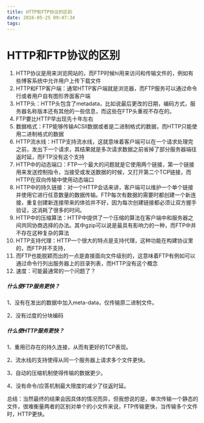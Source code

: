```yaml
---
title: HTTP和FTP协议的区别
date: 2016-05-25 09:47:34
tags:
---
```



# HTTP和FTP协议的区别

 1. HTTP协议是用来浏览网站的，而FTP时候hi用来访问和传输文件的，例如有些博客系统中允许用户上传下载文件
 2. HTTP和FTP客户端：通常HTTP客户端就是浏览器，而FTP服务可以通过命令行或者用户自有图形界面客户端
 3. HTTP头：HTTP头包含了metadata，比如说最后更改的日期，编码方式，服务器名称版本还有其他的一些信息，而这些在FTP头重视不存在的。
 4. FTP要比HTTP早出现先十年左右
 5. 数据格式：FTP能够传输ACSII数据或者是二进制格式的数据，而HTTP只能使用二进制格式的数据
 6. HTTP流水线：HTTP支持流水线，这就意味着客户端可以在一个请求处理完之前，发出下一个请求，其结果就是多次请求数据之前省掉了部分服务器端往返时延，而FTP没有这个支持
 7. HTTP中的动态端口：FTP一个最大的问题就是它使用两个链接，第一个链接用来发送控制指令，当接受或发送数据的时候，又打开第二个TCP链接，而HTTP在双向传输中使用动态端口
 8. HTTP中的持久链接：对一个HTTP会话来讲，客户端可以维护一个单个链接并使用它进行任意数量的数据传输。FTP每次有数据的需要时都创建一个新连接，重复创建新连接带来的体验并不好，因为每次创建链接都必须让双方握手验证，这消耗了很多的时间。
 9. HTTP中的压缩算法：HTTP中提供了一个压缩的算法在客户端中和服务器之间共同协商选择的办法。其中gzip可以说是最具有影响力的一种，而FTP中并不存在这种复杂的算法
 10. HTTP支持代理：HTTP一个很大的特点是支持代理，这种功能在构建协议里的，而FTP并不支持，
 11. 而FTP也能脱颖而出的一点是直接面向文件级别的，这意味着FTP有例如可以通过命令行列出服务器上的目录列表，而HTTP没有这个概念
 12. 速度：可能最通常的一个问题了？
 
##### 什么使FTP服务更快？

1、没有在发出的数据中加入meta-data，仅传输原二进制文件。

2、没有过度的分块编码

##### 什么使HTTP服务更快？

1、重用已存在的持久连接，从而有更好的TCP表现。

2、流水线的支持使得从同一个服务器上请求多个文件更快。

3、自动的压缩机制使得传输的数据更少。

4、没有命令/应答机制最大限度的减少了往返时延。

总结：当然最终的结果会因具体的情况而异，但我想说的是，单次传输一个静态的文件，很难衡量两者的区别对单个的小文件来说，FTP传输更快，当传输多个文件时，HTTP更快。
 
 